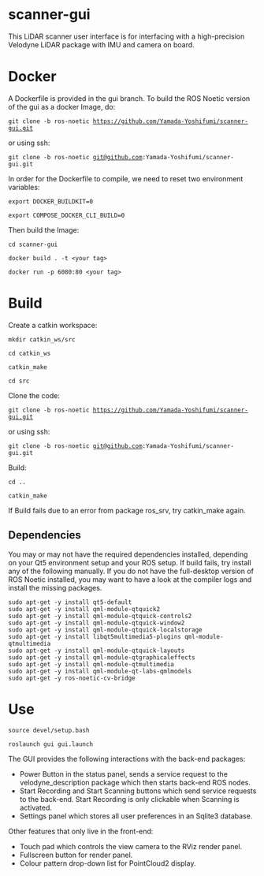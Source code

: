 # scanner-gui

This LiDAR scanner user interface is for interfacing with a high-precision Velodyne LiDAR package with IMU and camera on board.

<h1>Docker</h1>

A Dockerfile is provided in the gui branch. To build the ROS Noetic version of the gui as a docker Image, do:

<code>git clone -b ros-noetic https://github.com/Yamada-Yoshifumi/scanner-gui.git</code>

or using ssh:

<code>git clone -b ros-noetic git@github.com:Yamada-Yoshifumi/scanner-gui.git</code>

In order for the Dockerfile to compile, we need to reset two environment variables:

<code>export DOCKER_BUILDKIT=0</code>

<code>export COMPOSE_DOCKER_CLI_BUILD=0</code>

Then build the Image:

<code>cd scanner-gui</code>

<code>docker build . -t \<your tag\></code>

<code>docker run -p 6080:80 \<your tag\></code>

<h1>Build</h1>

Create a catkin workspace:

<code>mkdir catkin_ws/src</code>

<code>cd catkin_ws</code>

<code>catkin_make</code>

<code>cd src</code>

Clone the code:

<code>git clone -b ros-noetic https://github.com/Yamada-Yoshifumi/scanner-gui.git</code>

or using ssh:

<code>git clone -b ros-noetic git@github.com:Yamada-Yoshifumi/scanner-gui.git</code>

Build:

<code>cd ..</code>

<code>catkin_make</code>

If Build fails due to an error from package ros_srv, try catkin_make again.

<h2>Dependencies</h2>

You may or may not have the required dependencies installed, depending on your Qt5 environment setup and your ROS setup. If build fails, try install any of the following manually. If you do not have the full-desktop version of ROS Noetic installed, you may want to have a look at the compiler logs and install the missing packages.

```
sudo apt-get -y install qt5-default
sudo apt-get -y install qml-module-qtquick2
sudo apt-get -y install qml-module-qtquick-controls2
sudo apt-get -y install qml-module-qtquick-window2
sudo apt-get -y install qml-module-qtquick-localstorage
sudo apt-get -y install libqt5multimedia5-plugins qml-module-qtmultimedia
sudo apt-get -y install qml-module-qtquick-layouts
sudo apt-get -y install qml-module-qtgraphicaleffects
sudo apt-get -y install qml-module-qtmultimedia
sudo apt-get -y install qml-module-qt-labs-qmlmodels
sudo apt-get -y ros-noetic-cv-bridge
```

<h1>Use</h1>
  
<code>source devel/setup.bash</code>

<code>roslaunch gui gui.launch</code>

The GUI provides the following interactions with the back-end packages:

- Power Button in the status panel, sends a service request to the velodyne_description package which then starts back-end ROS nodes.
- Start Recording and Start Scanning buttons which send service requests to the back-end. Start Recording is only clickable when Scanning is activated.
- Settings panel which stores all user preferences in an Sqlite3 database.

Other features that only live in the front-end:

- Touch pad which controls the view camera to the RViz render panel.
- Fullscreen button for render panel.
- Colour pattern drop-down list for PointCloud2 display.
